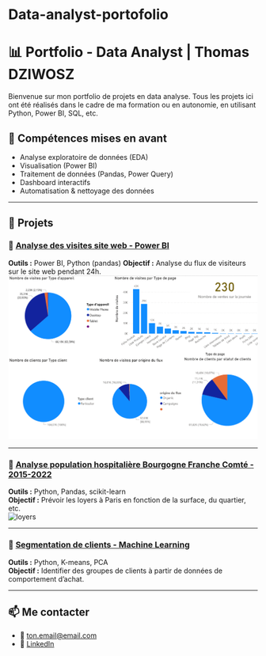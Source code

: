 # Data-analyst-portofolio

# 📊 Portfolio - Data Analyst | Thomas DZIWOSZ

Bienvenue sur mon portfolio de projets en data analyse. Tous les projets ici ont été réalisés dans le cadre de ma formation ou en autonomie, en utilisant Python, Power BI, SQL, etc.

## 🧠 Compétences mises en avant
- Analyse exploratoire de données (EDA)
- Visualisation (Power BI)
- Traitement de données (Pandas, Power Query)
- Dashboard interactifs
- Automatisation & nettoyage des données

---

## 🚀 Projets

### 🔹 [Analyse des visites site web - Power BI](https://github.com/thomasdziwosz/Projet-kiloutou) 
**Outils :** Power BI, Python (pandas)
**Objectif :** Analyse du flux de visiteurs sur le site web pendant 24h.
![dashboard](https://github.com/thomasdziwosz/Projet-kiloutou/blob/main/screenshot_dashboard_kiloutou.png)

---

### 🔹 [Analyse population hospitalière Bourgogne Franche Comté - 2015-2022](https://github.com/thomasdziwosz/Analyse-population-hospitali-re---Bourgogne-Franche-Comt---2015-2022)
**Outils :** Python, Pandas, scikit-learn  
**Objectif :** Prévoir les loyers à Paris en fonction de la surface, du quartier, etc.  
![loyers](https://github.com/toncompte/prediction-loyers/blob/main/outputs/graph1.png)

---

### 🔹 [Segmentation de clients - Machine Learning](https://github.com/toncompte/segmentation-clients)
**Outils :** Python, K-means, PCA  
**Objectif :** Identifier des groupes de clients à partir de données de comportement d’achat.

---

## 📫 Me contacter
- 📧 [ton.email@email.com](mailto:ton.email@email.com)
- 💼 [LinkedIn](https://linkedin.com/in/tonprofil)
